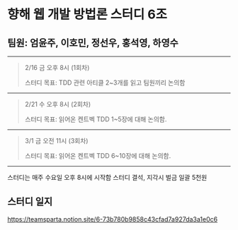 # 향해 웹 개발 방법론 스터디 6조
## 팀원: 엄윤주, 이호민, 정선우, 홍석영, 하영수
---
> 2/16 금 오후 8시 (1회차)
> 
> 스터디 목표: TDD 관련 아티클 2~3개를 읽고 팀원끼리 논의함
---
> 2/21 수 오후 8시 (2회차)
> 
> 스터디 목표: 읽어온 켄트벡 TDD 1~5장에 대해 논의함.
---
> 3/1 금 오전 11시 (3회차)
> 
> 스터디 목표: 읽어온 켄트벡 TDD 6~10장에 대해 논의함.
---

스터디는 매주 수요일 오후 8시에 시작함
스터디 결석, 지각시 벌금 일괄 5천원

## 스터디 일지
https://teamsparta.notion.site/6-73b780b9858c43cfad7a927da3a1e0c6
